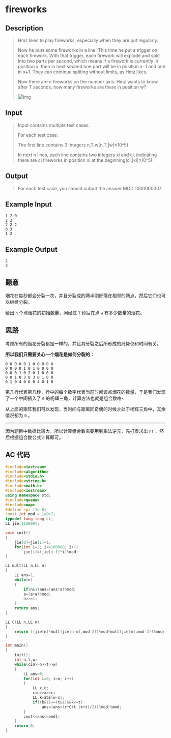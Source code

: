 # fireworks

## **Description**

> Hmz likes to play fireworks, especially when they are put regularly.
>
> Now he puts some fireworks in a line. This time he put a trigger on each firework. With that trigger, each firework will explode and split into two parts per second, which means if a firework is currently in position x, then in next second one part will be in position x−1 and one in x+1. They can continue spliting without limits, as Hmz likes.
>
> Now there are n fireworks on the number axis. Hmz wants to know after T seconds, how many fireworks are there in position w?
>
> ![img](http://acm.sdut.edu.cn/image/3895.png)



## **Input**

> Input contains multiple test cases.
>
> For each test case:
>
> The first line contains 3 integers n,T,w(n,T,|w|≤10^5)
>
> In next n lines, each line contains two integers xi and ci, indicating there are ci fireworks in position xi at the beginning(ci,|xi|≤10^5).



## **Output**

> For each test case, you should output the answer MOD 1000000007.



## **Example Input**

    1 2 0
    2 2
    2 2 2
    0 3
    1 2



## **Example Output**

    2
    3



## **题意**

烟花在每秒都会分裂一次，并且分裂成的两半刚好落在相邻的两点，然后它们也可以继续分裂。

给出 `n` 个点烟花的初始数量，问经过 `T` 秒后在点 `w` 有多少数量的烟花。



## **思路**

考虑所有的烟花分裂都是一样的，并且其分裂之后所形成的局势仅和时间有关。

**所以我们只需要关心一个烟花是如何分裂的：**

    0 0 0 0 0 1 0 0 0 0 0
    0 0 0 0 1 0 1 0 0 0 0
    0 0 0 1 0 2 0 1 0 0 0
    0 0 1 0 3 0 3 0 1 0 0
    0 1 0 4 0 6 0 4 0 1 0

第几行代表第几秒，行中的每个数字代表当前时间该点烟花的数量，于是我们发现了一个中间插入了 `0` 的杨辉三角，计算方法也就是组合数咯~

从上面的矩阵我们可以发现，当时间与距离同奇偶的时候才处于杨辉三角中，其余情况都为 `0` 。

---

因为题目中数据比较大，所以计算组合数需要用到乘法逆元，先打表求出 `n!` ，然后根据组合数公式计算即可。



## **AC 代码**

```cpp
#include<iostream>
#include<algorithm>
#include<stdio.h>
#include<string.h>
#include<math.h>
#include<iostream>
using namespace std;
#include<queue>
#include<map>
#define eps (1e-8)
const int mod = 1e9+7;
typedef long long LL;
LL jie[110000];

void init()
{
    jie[0]=jie[1]=1;
    for(int i=2; i<=100000; i++)
        jie[i]=(jie[i-1]*i)%mod;
}

LL mult(LL a,LL n)
{
    LL ans=1;
    while(n)
    {
        if(n&1)ans=(ans*a)%mod;
        a=(a*a)%mod;
        n>>=1;
    }
    return ans;
}

LL C(LL n,LL m)
{
    return ((jie[n]*mult(jie[n-m],mod-2))%mod*mult(jie[m],mod-2))%mod;
}

int main()
{
    init();
    int n,t,w;
    while(cin>>n>>t>>w)
    {
        LL ans=0;
        for(int i=0; i<n; i++)
        {
            LL x,c;
            cin>>x>>c;
            LL k=abs(w-x);
            if((k&1)==(t&1)&&k<=t)
                ans=(ans+(c*C(t,(k+t)/2))%mod)%mod;
        }
        cout<<ans<<endl;
    }
    return 0;
}
```

